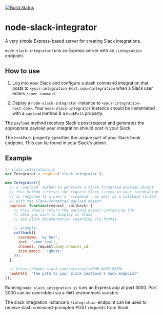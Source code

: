 [![Build Status](https://travis-ci.org/mdb/node-slack-integrator.svg?branch=master)](https://travis-ci.org/mdb/node-slack-integrator)

# node-slack-integrator

A very simple Express-based server for creating Slack integrations.

`node-slack-integrator` runs an Express server with an `/integration` endpoint.

## How to use

1. Log into your Slack and configure a slash command integration that posts to `<your-integration-host.com>/integration` when a Slack user enters `/some command`.

2. Deploy a `node-slack-integrator` instance to `<your-integration-host.com>`. Your `node-slack-integrator` instance should be instantiated with a `payload` method & a `hookPath` property.

The `payload` method receives Slack's post request and generates the appropriate payload your integration should post in your Slack.

The `hookPath` property specifies the unique part of your Slack hook endpoint. This can be found in your Slack's admin.

## Example

```javascript
// slack_integration.js
var Integrator = require('slack-integrator');

new Integrator({
  // a 'payload' method to generate a Slack-formatted payload object
  // this method receives the request Slack issues to your integration
  // in response to a user's `/command`, as well as a callback called
  // with the Slack-formatted payload object
  payload: function(request, callback) {
    // this should return the payload object containing the
    // data you wish to display in Slack
    // see Slack documentation regarding its format

    // example:
    callback({
      username: 'my bot',
      text: 'some text',
      channel: request.body.channel_id,
      icon_emoji: ':ghost:'
    });
  },

  // https://hooks.slack.com/services/<YOUR_HOOK_PATH>
  hookPath: "the path to your Slack instance's hook endpoint"
});
```

Running `node slack_integration.js` runs an Express app at port 3000. Port 3000 can be overridden via a `PORT` environment variable.

The slack integration instance's `/integration` endpoint can be used to receive slash command-prompted POST requests from Slack.

